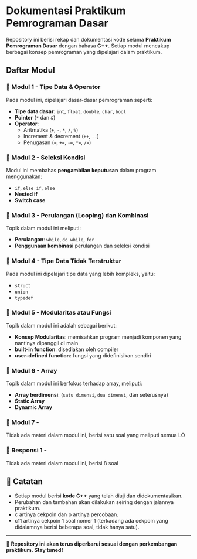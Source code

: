 # Dokumentasi Praktikum Pemrograman Dasar

Repository ini berisi rekap dan dokumentasi kode selama **Praktikum Pemrograman Dasar** dengan bahasa **C++**. Setiap modul mencakup berbagai konsep pemrograman yang dipelajari dalam praktikum.

## Daftar Modul

### 🔹 Modul 1 - Tipe Data & Operator  
Pada modul ini, dipelajari dasar-dasar pemrograman seperti:  
- **Tipe data dasar**: `int`, `float`, `double`, `char`, `bool`  
- **Pointer** (`*` dan `&`)  
- **Operator**:  
  - Aritmatika (`+`, `-`, `*`, `/`, `%`)  
  - Increment & decrement (`++`, `--`)  
  - Penugasan (`=`, `+=`, `-=`, `*=`, `/=`)  

### 🔹 Modul 2 - Seleksi Kondisi  
Modul ini membahas **pengambilan keputusan** dalam program menggunakan:  
- `if`, `else if`, `else`  
- **Nested if**  
- **Switch case**  

### 🔹 Modul 3 - Perulangan (Looping) dan Kombinasi  
Topik dalam modul ini meliputi:  
- **Perulangan**: `while`, `do while`, `for`  
- **Penggunaan kombinasi** perulangan dan seleksi kondisi  

### 🔹 Modul 4 - Tipe Data Tidak Terstruktur  
Pada modul ini dipelajari tipe data yang lebih kompleks, yaitu:  
- `struct`  
- `union`  
- `typedef`  

### 🔹 Modul 5 - Modularitas atau Fungsi
Topik dalam modul ini adalah sebagai berikut:
- **Konsep Modularitas**: memisahkan program menjadi komponen yang nantinya dipanggil di main
- **built-in function**: disediakan oleh compiler
- **user-defined function**: fungsi yang didefinisikan sendiri

### 🔹 Modul 6 - Array
Topik dalam modul ini berfokus terhadap array, meliputi:
- **Array berdimensi**: (`satu dimensi`, `dua dimensi`, dan seterusnya)
- **Static Array**
- **Dynamic Array**
  

### 🔹 Modul 7 - 
Tidak ada materi dalam modul ini, berisi satu soal yang meliputi semua LO

### 🔹 Responsi 1 - 
Tidak ada materi dalam modul ini, berisi 8 soal


## 📌 Catatan  
- Setiap modul berisi **kode C++** yang telah diuji dan didokumentasikan.  
- Perubahan dan tambahan akan dilakukan seiring dengan jalannya praktikum.  
- c artinya cekpoin dan p artinya percobaan.
- c11 artinya cekpoin 1 soal nomer 1 (terkadang ada cekpoin yang didalamnya berisi beberapa soal, tidak hanya satu).
---

📌 **Repository ini akan terus diperbarui sesuai dengan perkembangan praktikum. Stay tuned!**  
